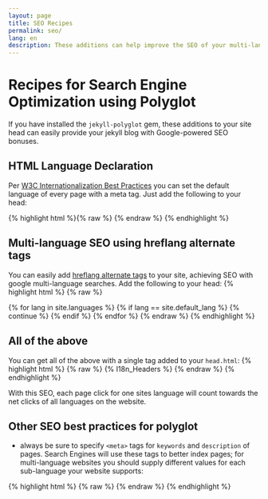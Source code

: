 ```yaml
---
layout: page
title: SEO Recipes
permalink: seo/
lang: en
description: These additions can help improve the SEO of your multi-language jekyll blog when using Polyglot.
---
```

# Recipes for Search Engine Optimization using Polyglot

If you have installed the `jekyll-polyglot` gem, these additions to your site head can easily provide your jekyll blog with Google-powered SEO bonuses.

## HTML Language Declaration

Per [W3C Internationalization Best Practices](http://www.w3.org/International/geo/html-tech/tech-lang.html#ri20060630.133615821)
you can set the default language of every page with a meta tag. Just add the following to your head:

{% highlight html %}{% raw %}
<meta http-equiv="Content-Language" content="{{site.active_lang}}">
{% endraw %}
{% endhighlight %}

## Multi-language SEO using hreflang alternate tags

You can easily add [hreflang alternate tags](https://support.google.com/webmasters/answer/189077?hl=en)
to your site, achieving SEO with google multi-language searches. Add the following to your head:
{% highlight html %}
{% raw %}
<link rel="alternate"
      hreflang="{{site.default_lang}}"
      href="http://yoursite.com{{page.permalink}}" />
{% for lang in site.languages %}
{% if lang == site.default_lang %}
  {% continue %}
{% endif %}
<link rel="alternate"
    hreflang="{{lang}}"
    href="http://yoursite.com/{{lang}}{{page.permalink}}" />
{% endfor %}
{% endraw %}
{% endhighlight %}

## All of the above

You can get all of the above with a single tag added to your `head.html`:
{% highlight html %}
{% raw %}
{% I18n_Headers %}
{% endraw %}
{% endhighlight %}

With this SEO, each page click for one sites language will count towards the net clicks of all languages on the website.

## Other SEO best practices for polyglot

* always be sure to specify `<meta>` tags for `keywords` and `description` of pages. Search Engines will use these tags to better index pages; for multi-language websites you should supply different values for each sub-language your website supports:

{% highlight html %}
{% raw %}
  <meta name="description" content="{{ page.description | default: site.description[site.active_lang] }}">
  <meta name="keywords" content="{{ page.keywords | default: site.keywords[site.active_lang] }}">
{% endraw %}
{% endhighlight %}